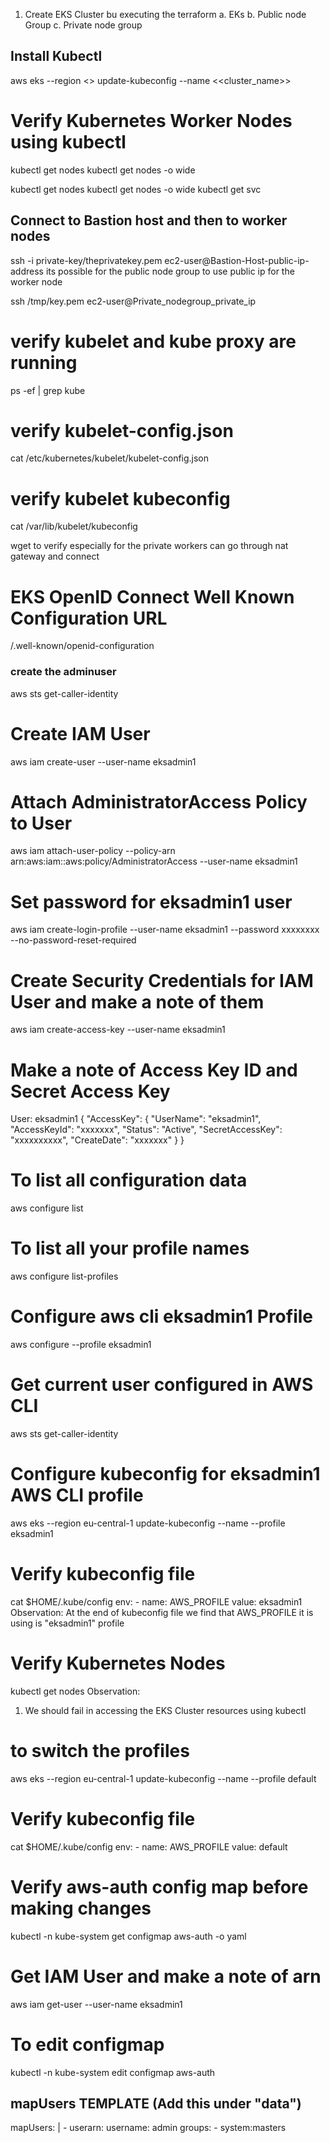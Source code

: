 1. Create EKS Cluster bu executing the terraform
a. EKs
b. Public node Group
c. Private node group
## Install Kubectl
aws eks --region <<region>> update-kubeconfig --name <<cluster_name>>


# Verify Kubernetes Worker Nodes using kubectl
kubectl get nodes
kubectl get nodes -o wide

kubectl get nodes
kubectl get nodes -o wide
kubectl get svc


## Connect to Bastion host and then to worker nodes

ssh -i private-key/theprivatekey.pem ec2-user@Bastion-Host-public-ip-address
its possible for the public node group to use public ip for the worker node

ssh /tmp/key.pem ec2-user@Private_nodegroup_private_ip

# verify kubelet and kube proxy are running
ps -ef | grep kube
# verify kubelet-config.json
cat /etc/kubernetes/kubelet/kubelet-config.json
# verify kubelet kubeconfig
cat /var/lib/kubelet/kubeconfig

wget <EKS CLusteAPI endpoint> to verify especially for the private workers can go through nat gateway and connect

# EKS OpenID Connect Well Known Configuration URL
<EKS OpenID Connect provider URL>/.well-known/openid-configuration



### create the adminuser
aws sts get-caller-identity
# Create IAM User
aws iam create-user --user-name eksadmin1

# Attach AdministratorAccess Policy to User
aws iam attach-user-policy --policy-arn arn:aws:iam::aws:policy/AdministratorAccess --user-name eksadmin1

# Set password for eksadmin1 user
aws iam create-login-profile --user-name eksadmin1 --password xxxxxxxx --no-password-reset-required

# Create Security Credentials for IAM User and make a note of them
aws iam create-access-key --user-name eksadmin1

# Make a note of Access Key ID and Secret Access Key
User: eksadmin1
{
    "AccessKey": {
        "UserName": "eksadmin1",
        "AccessKeyId": "xxxxxxx",
        "Status": "Active",
        "SecretAccessKey": "xxxxxxxxxx",
        "CreateDate": "xxxxxxx"
    }
}


# To list all configuration data
aws configure list

# To list all your profile names
aws configure list-profiles

# Configure aws cli eksadmin1 Profile 
aws configure --profile eksadmin1


# Get current user configured in AWS CLI
aws sts get-caller-identity

# Configure kubeconfig for eksadmin1 AWS CLI profile
aws eks --region eu-central-1 update-kubeconfig --name <eks-cluster> --profile eksadmin1


# Verify kubeconfig file
cat $HOME/.kube/config
      env:
      - name: AWS_PROFILE
        value: eksadmin1
Observation: At the end of kubeconfig file we find that AWS_PROFILE it is using is "eksadmin1" profile   

# Verify Kubernetes Nodes
kubectl get nodes
Observation: 
1. We should fail in accessing the EKS Cluster resources using kubectl

# to switch the profiles


aws eks --region eu-central-1 update-kubeconfig --name <eks cluster> --profile default

# Verify kubeconfig file
cat $HOME/.kube/config
      env:
      - name: AWS_PROFILE
        value: default

# Verify aws-auth config map before making changes
kubectl -n kube-system get configmap aws-auth -o yaml


# Get IAM User and make a note of arn
aws iam get-user --user-name eksadmin1


# To edit configmap
kubectl -n kube-system edit configmap aws-auth 

## mapUsers TEMPLATE (Add this under "data")
  mapUsers: |
    - userarn: <REPLACE WITH USER ARN>
      username: admin
      groups:
        - system:masters